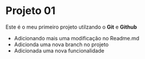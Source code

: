 # Projeto 01

Este é o meu primeiro projeto utilzando o **Git** e **Github**

- Adicionando mais uma modificação no Readme.md
- Adicionda uma nova branch no projeto
- Adicionada uma nova funcionalidade